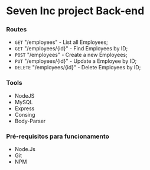 # Seven Inc project Back-end

### Routes
- `GET` "/employees" - List all Employees;
- `GET` "/employees/{id}" - Find Employees by ID;
- `POST` "/employees" - Create a new Employees;
- `PUT` "/employees/{id}" - Update a Employee by ID;
- `DELETE` "/employees/{id}" - Delete Employees by ID;

### Tools
- NodeJS
- MySQL
- Express
- Consing
- Body-Parser

### Pré-requisitos para funcionamento
- Node.Js
- Git
- NPM